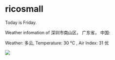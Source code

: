 # ricosmall

Today is Friday.

Weather infomation of 深圳市南山区， 广东省， 中国: 

Weather: 多云, Temperature: 30 ℃ , Air Index: 31 优

<img src="https://github-readme-stats.vercel.app/api?username=ricosmall&show_icons=true" />

